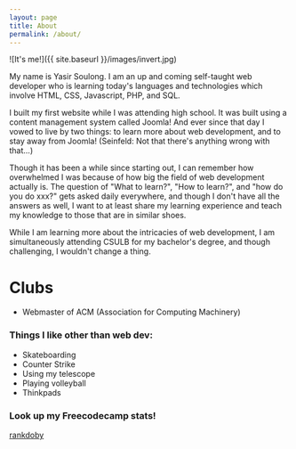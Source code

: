 ```yaml
---
layout: page
title: About
permalink: /about/
---
```


![It's me!]({{ site.baseurl }}/images/invert.jpg)

My name is Yasir Soulong. I am an up and coming self-taught web developer who is learning today's languages and technologies which involve HTML, CSS, Javascript, PHP, and SQL. 

I built my first website while I was attending high school. It was built using a content management system called Joomla! And ever since that day I vowed to live by two things: to learn more about web development, and to stay away from Joomla! (Seinfeld: Not that there's anything wrong with that...)

Though it has been a while since starting out, I can remember how overwhelmed I was because of how big the field of web development actually is. The question of "What to learn?", "How to learn?", and "how do you do xxx?" gets asked daily everywhere, and though I don't have all the answers as well, I want to at least share my learning experience and teach my knowledge to those that are in similar shoes.

While I am learning more about the intricacies of web development, I am simultaneously attending CSULB for my bachelor's degree, and though challenging, I wouldn't change a thing. 

# Clubs
- Webmaster of ACM (Association for Computing Machinery)


### Things I like other than web dev: 

- Skateboarding
- Counter Strike
- Using my telescope
- Playing volleyball 
- Thinkpads


### Look up my Freecodecamp stats!

[rankdoby](https://www.freecodecamp.com/rankdoby)